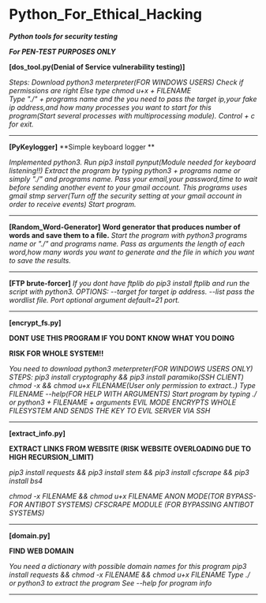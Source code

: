 ![]()

# Python_For_Ethical_Hacking

***Python tools for security testing***

***For PEN-TEST PURPOSES ONLY***

**[dos_tool.py(Denial of Service vulnerability testing)]**

*Steps:
  Download python3 meterpreter(FOR WINDOWS USERS)
  Check if permissions are right
  Else type chmod u+x + FILENAME   
  Type "./"  + programs name and the you need to pass the target ip,your fake ip address,and how many processes you want to  start for this program(Start several    processes with multiprocessing module).
Control + c for exit.*

_________________________________________________________________________________________________________________________________________________________________

**[PyKeylogger]**
**Simple keyboard logger **

*Implemented python3.
    Run pip3 install pynput(Module needed for keyboard listening!!)
    Extract the program by typing python3 + programs name or simply "./"  and programs name.
    Pass your email,your password,time to wait before sending another event to your gmail account.
    This programs uses gmail stmp server(Turn off the security setting at your gmail account in order to receive events)
    Start program.*
    
 _________________________________________________________________________________________________________________________________________________________________

**[Random_Word-Generator]**
**Word generator that produces number of words and save them to a file.**
  *Start the program with python3 programs name or "./" and programs name.
  Pass as arguments the length of each word,how many words you want to generate and the file in which you want to save the results.*
  
__________________________________________________________________________________________________________________________________________________________________

**[FTP brute-forcer]**
*If you dont have ftplib do pip3 install ftplib and run the script with python3.
  OPTIONS:
  --target for target ip address.
  --list pass the wordlist file.
  Port optional argument default=21 port.*
  
__________________________________________________________________________________________________________________________________________________________________

**[encrypt_fs.py]**

**DONT USE THIS PROGRAM IF YOU DONT KNOW WHAT YOU DOING**

**RISK FOR WHOLE SYSTEM!!**

*You need to download python3 meterpreter(FOR WINDOWS USERS ONLY)
  STEPS:
  pip3 install cryptography && pip3 install paramiko(SSH CLIENT)  chmod -x && chmod u+x FILENAME(User only permission to extract..)
  Type FILENAME --help(FOR HELP WITH ARGUMENTS)  Start program by typing ./ or python3 + FILENAME + arguments
  EVIL MODE ENCRYPTS  WHOLE FILESYSTEM AND SENDS THE KEY TO EVIL SERVER VIA SSH*
  
__________________________________________________________________________________________________________________________________________________________________
  
 **[extract_info.py]** 
 
 **EXTRACT LINKS FROM WEBSITE (RISK WEBSITE OVERLOADING DUE TO HIGH RECURSION_LIMIT)**
 
 *pip3 install requests && 
    pip3 install stem &&
    pip3 install cfscrape &&
    pip3 install bs4*
 
 *chmod -x FILENAME && chmod u+x FILENAME  ANON MODE(TOR BYPASS-FOR ANTIBOT SYSTEMS)  CFSCRAPE MODULE (FOR BYPASSING ANTIBOT SYSTEMS)*
 
__________________________________________________________________________________________________________________________________________________________________

**[domain.py]**

**FIND WEB DOMAIN**

*You need a dictionary with possible domain names for this program 
  pip3 install requests && chmod -x FILENAME && chmod u+x FILENAME Type ./ or python3 to extract the program See --help for program info*
  
_________________________________________________________________________________________________________________________________________________________________





